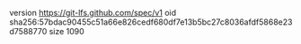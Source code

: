 version https://git-lfs.github.com/spec/v1
oid sha256:57bdac90455c51a66e826cedf680df7e13b5bc27c8036afdf5868e23d7588770
size 1090
